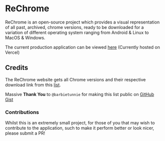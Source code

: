 # ReChrome

ReChrome is an open-source project which provides a visual representation of all past, archived, chrome versions, ready to be downloaded for a variation of different operating system ranging from Android & Linux to MacOS & Windows.

The current production application can be viewed [here](https://rechrome.vercel.app) (Currently hosted on Vercel)

## Credits

The ReChrome website gets all Chrome versions and their respective download link from this [list](https://raw.githubusercontent.com/Bugazelle/chromium-all-old-stable-versions/master/chromium.stable.json).

Massive **Thank You** to `@barbietunnie` for making this list public on [GitHub Gist](https://gist.github.com/barbietunnie/a4f8475e0f0566597f7de74394ec7c8b)

### Contributions

Whilst this is an extremely small project, for those of you that may wish to contribute to the application, such to make it perform better or look nicer, please submit a PR!
